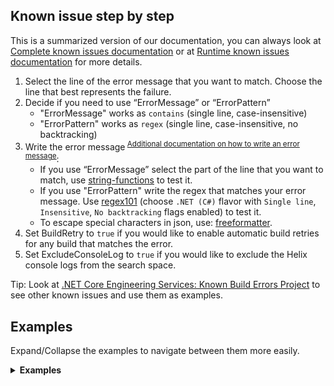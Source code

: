 ## Known issue step by step
This is a summarized version of our documentation, you can always look at [Complete known issues documentation](https://github.com/dotnet/arcade/blob/main/Documentation/Projects/Build%20Analysis/KnownIssues.md#filling-out-known-issues-json-blob) or at [Runtime known issues documentation](https://github.com/dotnet/runtime/blob/main/docs/workflow/ci/failure-analysis.md) for more details.

1. Select the line of the error message that you want to match. Choose the line that best represents the failure.
1. Decide if you need to use “ErrorMessage” or “ErrorPattern”
    - "ErrorMessage" works as `contains` (single line, case-insensitive)
    - "ErrorPattern" works as `regex` (single line, case-insensitive, no backtracking)
1. Write the error message<sup>  [Additional documentation on how to write an error message](https://github.com/dotnet/arcade/blob/main/Documentation/Projects/Build%20Analysis/KnownIssues.md#filling-out-known-issues-json-blob)</sup>:
    - If you use “ErrorMessage” select the part of the line that you want to match, use [string-functions](https://string-functions.com/countsubstrings.aspx) to test it.
    - If you use "ErrorPattern" write the regex that matches your error message. Use [regex101](https://regex101.com/) (choose `.NET (C#)` flavor with `Single line`, `Insensitive`, `No backtracking` flags enabled) to test it.
    - To escape special characters in json, use: [freeformatter](https://www.freeformatter.com/json-escape.html).
1. Set BuildRetry to `true` if you would like to enable automatic build retries for any build that matches the error.
1. Set ExcludeConsoleLog to `true` if you would like to exclude the Helix console logs from the search space. 

Tip: Look at [.NET Core Engineering Services: Known Build Errors Project](https://github.com/orgs/dotnet/projects/111/views/2) to see other known issues and use them as examples.



## Examples
Expand/Collapse the examples to navigate between them more easily.

<details>
  <summary><b>Examples</b></summary>

<details open>
  <summary><b>Example 1: ErrorMessage</b></summary>
  
**Error**
```
CMake Error at /usr/share/cmake-3.21/Modules/FindPackageHandleStandardArgs.cmake:230 (message):
    Could NOT find ZLIB (missing: ZLIB_LIBRARY ZLIB_INCLUDE_DIR)
Call Stack (most recent call first):
    /usr/share/cmake-3.21/Modules/FindPackageHandleStandardArgs.cmake:594 (_FPHSA_FAILURE_MESSAGE)
    /usr/share/cmake-3.21/Modules/FindZLIB.cmake:120 (FIND_PACKAGE_HANDLE_STANDARD_ARGS)
    /__w/1/s/src/native/libs/System.IO.Compression.Native/extra_libs.cmake:12 (find_package)
    CMakeLists.txt:532 (append_extra_compression_libs)

```

**Knwon issue json:**

    ```json
    {
    "ErrorMessage": "Could NOT find ZLIB (missing: ZLIB_LIBRARY ZLIB_INCLUDE_DIR)",
    "BuildRetry": false,
    "ExcludeConsoleLog": false
    }
    ```

**Explanation:**
We selected the error line and copied and pasted it on error message, as this will work as a case-insensitive contains 
</details>

<details open>
  <summary><b>Example 2: ErrorPatttern</b></summary>


### 
**Error**
```
Restored /__w/1/s/src/coreclr/tools/SuperFileCheck/SuperFileCheck.csproj (in 5.22 sec).
  Restored /__w/1/s/src/coreclr/tools/dotnet-pgo/dotnet-pgo.csproj (in 8.42 sec).
  Restored /__w/1/s/src/coreclr/tools/aot/crossgen2/crossgen2.csproj (in 5.66 sec).
CSC : error CS8034: Unable to load Analyzer assembly /__w/1/s/.packages/microsoft.codeanalysis.analyzers/3.3.3/analyzers/dotnet/cs/Microsoft.CodeAnalysis.Analyzers.dll : Not a valid assembly: /__w/1/s/.packages/microsoft.codeanalysis.analyzers/3.3.3/analyzers/dotnet/cs/Microsoft.CodeAnalysis.Analyzers.dll [/__w/1/s/src/libraries/System.Private.CoreLib/gen/System.Private.CoreLib.Generators.csproj]
##[error]CSC(0,0): error CS8034: (NETCORE_ENGINEERING_TELEMETRY=Build) Unable to load Analyzer assembly /__w/1/s/.packages/microsoft.codeanalysis.analyzers/3.3.3/analyzers/dotnet/cs/Microsoft.CodeAnalysis.Analyzers.dll : Not a valid assembly: /__w/1/s/.packages/microsoft.codeanalysis.analyzers/3.3.3/analyzers/dotnet/cs/Microsoft.CodeAnalysis.Analyzers.dll
CSC : error CS8032: An instance of analyzer Microsoft.CodeAnalysis.CSharp.Analyzers.CSharpImmutableObjectMethodAnalyzer cannot be created from /__w/1/s/.packages/microsoft.codeanalysis.analyzers/3.3.3/analyzers/dotnet/cs/Microsoft.CodeAnalysis.CSharp.Analyzers.dll : Exception has been thrown by the target of an invocation.. [/__w/1/s/src/libraries/System.Private.CoreLib/gen/System.Private.CoreLib.Generators.csproj]
##[error]CSC(0,0): error CS8032: (NETCORE_ENGINEERING_TELEMETRY=Build) An instance of analyzer Microsoft.CodeAnalysis.CSharp.Analyzers.CSharpImmutableObjectMethodAnalyzer cannot be created from /__w/1/s/.packages/microsoft.codeanalysis.analyzers/3.3.3/analyzers/dotnet/cs/Microsoft.CodeAnalysis.CSharp.Analyzers.dll : Exception has been thrown by the target of an invocation..
CSC : error CS8032: An instance of analyzer Microsoft.CodeAnalysis.CSharp.Analyzers.CSharpUpgradeMSBuildWorkspaceAnalyzer cannot be created from /__w/1/s/.packages/microsoft.codeanalysis.analyzers/3.3.3/analyzers/dotnet/cs/Microsoft.CodeAnalysis.CSharp.Analyzers.dll : Could not load file or assembly 'Microsoft.CodeAnalysis.Analyzers, Version=3.3.5.2003, Culture=neutral, PublicKeyToken=31bf3856ad364e35'. The system cannot find the file specified.. [/__w/1/s/src/libraries/System.Private.CoreLib/gen/System.Private.CoreLib.Generators.csproj]
##[error]CSC(0,0): error CS8032: (NETCORE_ENGINEERING_TELEMETRY=Build) An instance of analyzer Microsoft.CodeAnalysis.CSharp.Analyzers.CSharpUpgradeMSBuildWorkspaceAnalyzer cannot be created from /__w/1/s/.packages/microsoft.codeanalysis.analyzers/3.3.3/analyzers/dotnet/cs/Microsoft.CodeAnalysis.CSharp.Analyzers.dll : Could not load file or assembly 'Microsoft.CodeAnalysis.Analyzers, Version=3.3.5.2003, Culture=neutral, PublicKeyToken=31bf3856ad364e35'. The system cannot find the file specified..
```

**Knwon issue json:**
(Please notice that there are some characters escaped)

```json
{
  "ErrorPattern": "An instance of analyzer Microsoft\\.CodeAnalysis\\.CSharp\\.Analyzers\\..* cannot be created from",
  "BuildRetry": false,
  "ExcludeConsoleLog": false
}
```

**Explanation:**
 The main error is `an instance of the analyzer cannot be created...` but the instance of the analyzer can change (Ex .CSharpImmutableObjectMethodAnalyzer or CSharpUpgradeMSBuildWorkspaceAnalyzer). Therefore, we need to use a regex. Keep in mind that the regex matches one line and does not backtrack. 
</details>

<details open>
  <summary><b>Example 3: BuildRetry</b></summary>

**Error:**

```
A connection attempt failed because the connected party did not properly respond after a period of time, or established connection failed because connected host has failed to respond. (pkgs.dev.azure.com:443)

A connection attempt failed because the connected party did not properly respond after a period of time, or established connection failed because connected host has failed to respond.

D:\a\1\s\src\Directory.Build.props(3,3): warning : Failed to retrieve information about 'Microsoft.DotNet.Arcade.Sdk' from remote source 'https://pkgs.dev.azure.com/dnceng/9ee6d478-d288-47f7-aacc-f6e6d082ae6d/_packaging/1a5f89f6-d8da-4080-b15f-242650c914a8/nuget/v3/flat2/microsoft.dotnet.arcade.sdk/index.json'.
  ```

**Knwon issue json:**

```json
{
   "ErrorMessage" : "Failed to retrieve information about",
   "BuildRetry": true
}
```

**Explanation:** This is a flaky failure that is related to a connection issue. It’s highly likely that the problem will be resolved by just retrying the build, so we set BuildRetry to true.

</details>

</details>